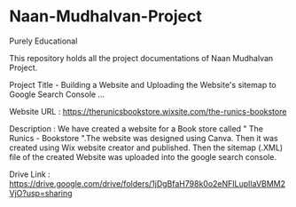 # Naan-Mudhalvan-Project
Purely Educational


 This repository holds all the project documentations of Naan Mudhalvan Project.

 Project Title  -  Building a Website and Uploading the Website's sitemap to Google Search Console ...

 Website URL : https://therunicsbookstore.wixsite.com/the-runics-bookstore

 Description  :  We have created a website for a Book store called " The Runics - Bookstore ".The website was designed using Canva. Then it was created using Wix website 
                 creator and published. Then the sitemap (.XML) file of the created
                 Website was uploaded into the google search console. 

Drive Link  :  https://drive.google.com/drive/folders/1jDgBfaH798k0o2eNFILupIlaVBMM2VjO?usp=sharing               
